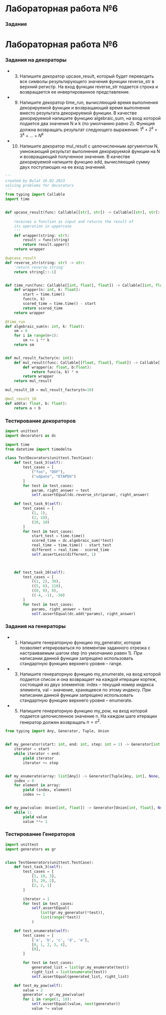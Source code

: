 # Лабораторная работа №6


### Задание

# Лабораторная работа №6
### Задания на декораторы

- 3. Напишите декоратор upcase_result, который будет переводить все
символы результирующего значения функции reverse_str в верхний
регистр. На вход функции reverse_str подается строка и возвращается
ее инвертированное представление.

- 9. Напишите декоратор time_run, вычисляющий время выполнения
декорируемой функции и возвращающий время выполнения вместо
результата декорируемой функции. В качестве декорируемой
напишите функцию algebraic_sum, на вход которой подается два
значения N и k (по умолчанию равно 2). Функция должна возвращать
результат следующего выражения: $1^k + 2^k + 3^k + ... + N^k$

- 10. Напишите декоратор mul_result с целочисленным аргументом N,
умножающий результат выполнения декорируемой функции на N и
возвращающий полученное значение. В качестве декорируемой
напишите функцию add, вычисляющий сумму двух поступающих на
ее вход значений.

``` python
'''
created by Bulat 16.02.2023
solving problems for decorators
'''
from typing import Callable
import time


def upcase_result(func: Callable[[str], str]) -> Callable[[str], str]:
    '''
    receives a function as input and returns the result of
    its operation in uppercase
    '''
    def wrapper(string: str):
        result = func(string)
        return result.upper()
    return wrapper

@upcase_result
def reverse_str(string: str) -> str:
    'return reverse string'
    return string[::-1]


def time_run(func: Callable[[int, float], float]) -> Callable[[int, float], float]:
    def wrapper(n: int, k: float):
        start = time.time()
        func(n, k)
        scored_time = time.time() - start
        return scored_time
    return wrapper

@time_run
def algebraic_sum(n: int, k: float):
    sm = 0
    for i in range(n+1):
        sm += i ** k
    return sm


def mul_result_factory(n: int):
    def mul_result(func: Callable[[float, float], float]) -> Callable[[float, float], float]:
        def wrapper(a: float, b:float):
            return func(a, b) * n
        return wrapper
    return mul_result

mul_result_10 = mul_result_factory(n=10)

@mul_result_10
def add(a: float, b: float):
    return a + b
```

### Тестирование декораторов

``` python
import unittest
import decorators as dc

import time
from datetime import timedelta

class TestDecorators(unittest.TestCase):
    def test_task_3(self):
        test_cases = [
            ("foo", "OOF"),
            ("udpate", "ETAPDU")
        ]
        for test in test_cases:
            param, right_answer = test
            self.assertEqual(dc.reverse_str(param), right_answer)

    def test_task_9(self):
        test_cases = [
            (1, 1),
            (2, 10),
            (10, 10)
        ]
        for test in test_cases:
            start_test = time.time()
            scored_time = dc.algebraic_sum(*test)
            real_time = time.time() - start_test
            different = real_time - scored_time
            self.assertLess(different, 1)
            


    def test_task_10(self):
        test_cases = [
            ((1, 2), 30),
            ((5, 6), 110),
            ((0, 0), 0),
            ((-4, -1), -50)
        ]
        for test in test_cases:
            params, right_answer = test
            self.assertEqual(dc.add(*params), right_answer)

```


### Задания на генераторы

- 1. Напишите генераторную функцию my_generator, которая позволяет
итерироваться по элементам заданного отрезка с настраиваемым
шагом step (по умолчанию равен 1). При написании данной функции
запрещено использовать стандартную функцию верхнего уровня –
range.
- 3. Напишите генераторную функцию my_enumerate, на вход которой
подается список и она возвращает на каждой итерации кортеж,
состоящий из двух элементов: index – текущий номер индекса
элемента, val – значение, хранящееся по этому индексу. При
написании данной функции запрещено использовать стандартную
функцию верхнего уровня – enumerate.
- 5. Напишите генераторную функцию my_pow, на вход которой подается
целочисленное значение n. На каждом шаге итерации генератор
должен возвращать $n = n^2$.



``` python
from typing import Any, Generator, Tuple, Union


def my_generator(start: int, end: int, step: int = 1) -> Generator[int, None, None]:
    iterator = start
    while iterator < end:
        yield iterator
        iterator += step


def my_enumerate(array: list[Any]) -> Generator[Tuple[Any, int], None, None]:
    index = 0
    for element in array:
        yield (index, element)
        index += 1


def my_pow(value: Union[int, float]) -> Generator[Union[int, float], None, None]:
    while 1:
        yield value
        value **= 1
```


### Тестирование Генераторов

``` python
import unittest
import generators as gr


class TestGenerators(unittest.TestCase):
    def test_task_3(self):
        test_cases = [
            [1, 10, 3], 
            [5, 20, 2],
            [2, 2, 1]
        ]

        iterator = 1
        for test in test_cases:
            self.assertEqual(
                list(gr.my_generator(*test)),
                list(range(*test))
            )

    def test_enumerate(self):
        test_cases = [
            ['a', 'b', 'c', 'd', 'e'],
            [0, 1, 2, 3, 4],
            [0],
        ]

        for test in test_cases:
            generated_list = list(gr.my_enumerate(test))
            right_list = list(enumerate(test))
            self.assertEqual(generated_list, right_list)

    def test_my_pow(self):
        value = 2
        generator = gr.my_pow(value)
        for i in range(1, 10):
            self.assertEqual(value, next(generator))
            value *= value
```
